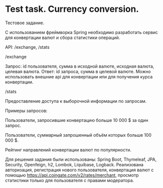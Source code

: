 # Test task. Currency conversion.

Тестовое задание.

С использованием фреймворка Spring необходимо разработать сервис для конвертации валют и сбора статистики операций.

API: /exchange, /stats

/exchange

Запрос: id пользователя, сумма в исходной валюте, исходная валюта, целевая валюта. Ответ: id запроса, сумма в целевой валюте. Можно использовать внешние api для конвертации или для получения курса конвертации.

/stats

Предоставление доступа к выборочной информации по запросам.

Примеры запросов:

Пользователи, запросившие конвертацию больше 10 000 $ за один запрос.

Пользователи, суммарный запрошенный объём которых больше 100 000 $.

Рейтинг направлений конвертации валют по популярности.

Для решения задания были использованы: Spring Boot, Thymeleaf, JPA, Security, Openfeign, h2, Lombok, Liquibase, Logback. 
Реализована авторизация, регистрация нового пользователя, конвертация валют с помощью https://api.coingate.com/v2/rates/merchant, просмотр статистики только для пользователя с правами модератора.
